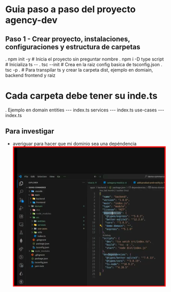 # Guia paso a paso del proyecto agency-dev

## Paso 1 - Crear proyecto, instalaciones, configuraciones y estructura de carpetas

 . npm init -y              # Inicia el proyecto sin preguntar nombre
 . npm i -D type script     # Inicializa ts --
 . tsc --init               # Crea en la raiz config basica de tsconfig.json
 . tsc -p .                  # Para transpilar ts y crear la carpeta dist, ejemplo en domiain, backend frontend y raiz

# Cada carpeta debe tener su inde.ts
 . Ejemplo en domain 
                entities --- index.ts
                services --- index.ts
                use-cases --- index.ts



## Para investigar
* averiguar para hacer que mi dominio sea una depéndencia
![alt text](image.png)